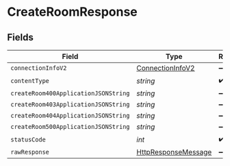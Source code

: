 # CreateRoomResponse


## Fields

| Field                                                                                                                | Type                                                                                                                 | Required                                                                                                             | Description                                                                                                          |
| -------------------------------------------------------------------------------------------------------------------- | -------------------------------------------------------------------------------------------------------------------- | -------------------------------------------------------------------------------------------------------------------- | -------------------------------------------------------------------------------------------------------------------- |
| `connectionInfoV2`                                                                                                   | [ConnectionInfoV2](../../Models/Shared/ConnectionInfoV2.md)                                                          | :heavy_minus_sign:                                                                                                   | N/A                                                                                                                  |
| `contentType`                                                                                                        | *string*                                                                                                             | :heavy_check_mark:                                                                                                   | N/A                                                                                                                  |
| `createRoom400ApplicationJSONString`                                                                                 | *string*                                                                                                             | :heavy_minus_sign:                                                                                                   | N/A                                                                                                                  |
| `createRoom403ApplicationJSONString`                                                                                 | *string*                                                                                                             | :heavy_minus_sign:                                                                                                   | N/A                                                                                                                  |
| `createRoom404ApplicationJSONString`                                                                                 | *string*                                                                                                             | :heavy_minus_sign:                                                                                                   | N/A                                                                                                                  |
| `createRoom500ApplicationJSONString`                                                                                 | *string*                                                                                                             | :heavy_minus_sign:                                                                                                   | N/A                                                                                                                  |
| `statusCode`                                                                                                         | *int*                                                                                                                | :heavy_check_mark:                                                                                                   | N/A                                                                                                                  |
| `rawResponse`                                                                                                        | [HttpResponseMessage](https://learn.microsoft.com/en-us/dotnet/api/system.net.http.httpresponsemessage?view=net-5.0) | :heavy_minus_sign:                                                                                                   | N/A                                                                                                                  |